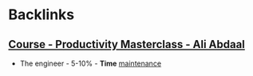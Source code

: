 
# Backlinks
## [Course - Productivity Masterclass - Ali Abdaal](<Course - Productivity Masterclass - Ali Abdaal.md>)
- The engineer - 5-10% - **Time** [maintenance](<maintenance.md>)

